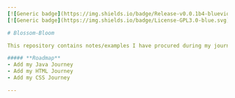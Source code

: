 ```yaml
---
[![Generic badge](https://img.shields.io/badge/Release-v0.0.1b4-blueviolet.svg)](https://shields.io/)
[![Generic badge](https://img.shields.io/badge/License-GPL3.0-blue.svg)](https://shields.io/)

# Blossom-Bloom

This repository contains notes/examples I have procured during my journey learning various coding languages.

##### **Roadmap**
- Add my Java Journey
- Add my HTML Journey
- Add my CSS Journey

---
```

